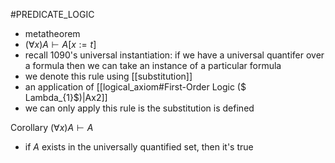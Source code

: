 #PREDICATE_LOGIC 
- metatheorem
- $(\forall x)A \vdash A[x:=t]$ 
- recall 1090's universal instantiation: if we have a universal quantifer over a formula then we can take an instance of a particular formula 
- we denote this rule using [[substitution]]
- an application of [[logical_axiom#First-Order Logic ($ Lambda_{1}$)|Ax2]]
- we can only apply this rule is the substitution is defined

Corollary $(\forall x)A\vdash A$  
- if $A$ exists in the universally quantified set, then it's true

